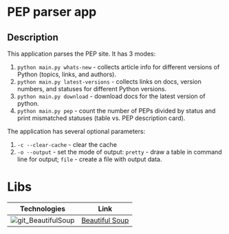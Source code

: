 # PEP parser app

## Description
This application parses the PEP site. It has 3 modes:
1) ```python main.py whats-new``` - collects article info for different versions of Python (topics, links, and authors).
2) ```python main.py latest-versions``` - collects links on docs, version numbers, and statuses for different Python versions.
3) ```python main.py download``` - download docs for the latest version of python.
4) ```python main.py pep``` - count the number of PEPs divided by status and print mismatched statuses (table vs. PEP description card).

The application has several optional parameters:
1) ```-c --clear-cache``` - clear the cache
2) ```-o --output``` - set the mode of output: ```pretty``` - draw a table in command line for output; ```file``` - create a file with output data.

# Libs
| Technologies | Link |
| ---- | ---- |
| ![git_BeautifulSoup](https://github.com/pandenic/PEP_BeautifulSoup_parser/assets/114985447/22f818bc-d8df-4085-bfa6-26b6fd092f1b) | [Beautiful Soup](https://www.crummy.com/software/BeautifulSoup/) |



